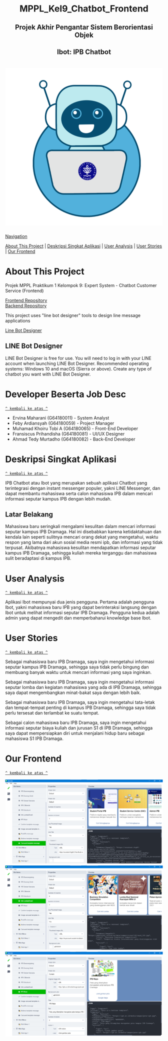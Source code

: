 <h1 align = "center">MPPL_Kel9_Chatbot_Frontend</h1>
<h2 align = "center">Projek Akhir Pengantar Sistem Berorientasi Objek</h2>
<h2 align = "center">Ibot: IPB Chatbot</h2>

<h1 align="center"><img src="images/Logo_Ibot.png"></h1>

[Navigation](#)

[About This Project](#about-this-project) | [Deskripsi Singkat Aplikasi](#deskripsi-singkat-aplikasi) | [User Analysis](#user-analysis) | [User Stories](#user-stories) | [Our Frontend](#our-frontend)

# About This Project
Projek MPPL Praktikum 1 Kelompok 9: Expert System - Chatbot Customer Service (Frontend)

<a href="https://github.com/feby9/MPPL_Kel9_Chatbot_Frontend">Frontend Repository</a>  
<a href="https://github.com/tobialbertino/MPPL_Kel9_Chatbot_Backend">Backend Repository</a>

This project uses "line bot designer" tools to design line message applications

<a href="https://developers.line.biz/en/services/bot-designer/">Line Bot Designer</a>

## LINE Bot Designer
LINE Bot Designer is free for use.
You will need to log in with your LINE account when launching LINE Bot Designer.
Recommended operating systems: Windows 10 and macOS (Sierra or above).
Create any type of chatbot you want with LINE Bot Designer.

# Developer Beserta Job Desc
[`^ kembali ke atas ^`](#)

* Ervina Maharani (G64180011) - System Analyst
* Feby Ardiansyah (G64180059) - Project Manager
* Muhamad Khoiru Tobi A (G64180065) - Front-End Developer
* Fransiscus Prihandisha (G64180081) - UI/UX Designer
* Ahmad Tedy Murtadho (G64180082) - Back-End Developer

# Deskripsi Singkat Aplikasi
[`^ kembali ke atas ^`](#)

IPB Chatbot atau Ibot yang merupakan sebuah aplikasi Chatbot yang terintegrasi dengan instant messenger populer, yakni LINE Messenger, dan dapat membantu mahasiswa serta calon mahasiswa IPB dalam mencari informasi seputar kampus IPB dengan lebih mudah.

## Latar Belakang
Mahasiswa baru seringkali mengalami kesulitan dalam mencari informasi seputar kampus IPB Dramaga. Hal ini disebabkan karena ketidaktahuan dan kendala lain seperti sulitnya mencari orang dekat yang mengetahui, waktu respon yang lama dari akun sosial media resmi ipb, dan informasi yang tidak terpusat. Akibatnya mahasiswa kesulitan mendapatkan informasi seputar kampus IPB Dramaga,  sehingga kuliah mereka terganggu dan mahasiswa sulit beradaptasi di kampus IPB.

# User Analysis
[`^ kembali ke atas ^`](#)

Aplikasi Ibot mempunyai dua jenis pengguna. Pertama adalah pengguna Ibot, yakni mahasiswa baru IPB yang dapat berinteraksi langsung dengan Ibot untuk melihat informasi seputar IPB Dramaga. Pengguna kedua adalah admin yang dapat mengedit dan memperbaharui knowledge base Ibot.

# User Stories
[`^ kembali ke atas ^`](#)

Sebagai mahasiswa baru IPB Dramaga, saya ingin mengetahui informasi seputar kampus IPB Dramaga, sehingga saya tidak perlu bingung dan membuang banyak waktu untuk mencari informasi yang saya inginkan.

Sebagai mahasiswa baru IPB Dramaga, saya ingin mengetahui informasi seputar lomba dan kegiatan mahasiswa yang ada di IPB Dramaga, sehingga saya dapat mengembangkan minat-bakat saya dengan lebih baik.

Sebagai mahasiswa baru IPB Dramaga, saya ingin mengetahui tata-letak dan tempat-tempat penting di kampus IPB Dramaga, sehingga saya tidak perlu tersesat dan terlambat ke suatu tempat.

Sebagai calon mahasiswa baru IPB Dramaga, saya ingin mengetahui informasi seputar biaya kuliah dan jurusan S1 di IPB Dramaga, sehingga saya dapat mempersiapkan diri untuk menjalani hidup baru sebagai mahasiswa S1 IPB Dramaga.

# Our Frontend
[`^ kembali ke atas ^`](#)

![](/images/picture1.png)
![](/images/picture2.png)
![](/images/picture3.png)
